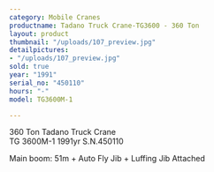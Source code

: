 ```yaml
---
category: Mobile Cranes
productname: Tadano Truck Crane-TG3600 - 360 Ton
layout: product
thumbnail: "/uploads/107_preview.jpg"
detailpictures:
- "/uploads/107_preview.jpg"
sold: true
year: "1991"
serial_no: "450110"
hours: "-"
model: TG3600M-1

---
```

360 Ton Tadano Truck Crane  
TG 3600M-1 1991yr S.N.450110

Main boom: 51m + Auto Fly Jib + Luffing Jib Attached